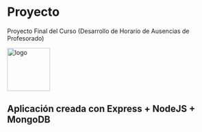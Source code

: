 # Proyecto
Proyecto Final del Curso (Desarrollo de Horario de Ausencias de Profesorado)

<img src="https://pbs.twimg.com/profile_images/3658661792/5c71b7b6ab15cbd10bb8f3fb0afd20fd_400x400.jpeg" alt="logo" width="100" height="100"/>

<br/>

<h2>Aplicación creada con Express + NodeJS + MongoDB</h2>
<h3></h3>
<p></p>
